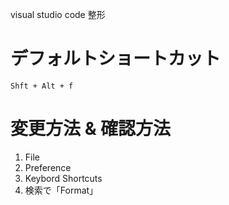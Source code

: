 visual studio code 整形

# デフォルトショートカット

```
Shft + Alt + f
```

# 変更方法 & 確認方法

1. File
2. Preference
3. Keybord Shortcuts
4. 検索で「Format」